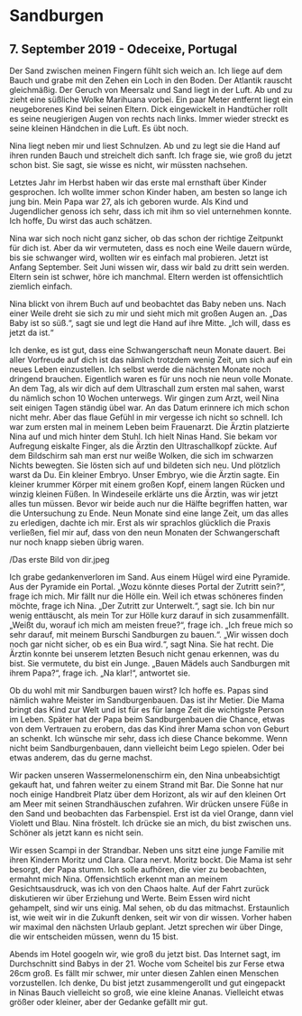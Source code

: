 # Sandburgen
## 7. September 2019 - Odeceixe, Portugal

Der Sand zwischen meinen Fingern fühlt sich weich an. Ich liege auf dem Bauch und grabe mit den Zehen ein Loch in den Boden. Der Atlantik rauscht gleichmäßig. Der Geruch von Meersalz und Sand liegt in der Luft. Ab und zu zieht eine süßliche Wolke Marihuana vorbei. Ein paar Meter entfernt liegt ein neugeborenes Kind bei seinen Eltern. Dick eingewickelt in Handtücher rollt es seine neugierigen Augen von rechts nach links. Immer wieder streckt es seine kleinen Händchen in die Luft. Es übt noch.

Nina liegt neben mir und liest Schnulzen. Ab und zu legt sie die Hand auf ihren runden Bauch und streichelt dich sanft. Ich frage sie, wie groß du jetzt schon bist. Sie sagt, sie wisse es nicht, wir müssten nachsehen. 

Letztes Jahr im Herbst haben wir das erste mal ernsthaft über Kinder gesprochen. Ich wollte immer schon Kinder haben, am besten so lange ich jung bin. Mein Papa war 27, als ich geboren wurde. Als Kind und Jugendlicher genoss ich sehr, dass ich mit ihm so viel unternehmen konnte. Ich hoffe, Du wirst das auch schätzen.

Nina war sich noch nicht ganz sicher, ob das schon der richtige Zeitpunkt für dich ist. Aber da wir vermuteten, dass es noch eine Weile dauern würde, bis sie schwanger wird, wollten wir es einfach mal probieren. Jetzt ist Anfang September. Seit Juni wissen wir, dass wir bald zu dritt sein werden. Eltern sein ist schwer, höre ich manchmal. Eltern werden ist offensichtlich ziemlich einfach. 

Nina blickt von ihrem Buch auf und beobachtet das Baby neben uns. Nach einer Weile dreht sie sich zu mir und sieht mich mit großen Augen an. „Das Baby ist so süß.“, sagt sie und legt die Hand auf ihre Mitte. „Ich will, dass es jetzt da ist.“

Ich denke, es ist gut, dass eine Schwangerschaft neun Monate dauert. Bei aller Vorfreude auf dich ist das nämlich trotzdem wenig Zeit, um sich auf ein neues Leben einzustellen. Ich selbst werde die nächsten Monate noch dringend brauchen. 
Eigentlich waren es für uns noch nie neun volle Monate. An dem Tag, als wir dich auf dem Ultraschall zum ersten mal sahen, warst du nämlich schon 10 Wochen unterwegs. Wir gingen zum Arzt, weil Nina seit einigen Tagen ständig übel war. An das Datum erinnere ich mich schon nicht mehr. Aber das flaue Gefühl in mir vergesse ich nicht so schnell. Ich war zum ersten mal in meinem Leben beim Frauenarzt. Die Ärztin platzierte Nina auf und mich hinter dem Stuhl. Ich hielt Ninas Hand. Sie bekam vor Aufregung eiskalte Finger, als die Ärztin den Ultraschallkopf zückte. Auf dem Bildschirm sah man erst nur weiße Wolken, die sich im schwarzen Nichts bewegten. Sie lösten sich auf und bildeten sich neu. Und plötzlich warst da Du. Ein kleiner Embryo. Unser Embryo, wie die Ärztin sagte. Ein kleiner krummer Körper mit einem großen Kopf, einem langen Rücken und winzig kleinen Füßen. In Windeseile erklärte uns die Ärztin, was wir jetzt alles tun müssen. Bevor wir beide auch nur die Hälfte begriffen hatten, war die Untersuchung zu Ende. Neun Monate sind eine lange Zeit, um das alles zu erledigen, dachte ich mir. Erst als wir sprachlos glücklich die Praxis verließen, fiel mir auf, dass von den neun Monaten der Schwangerschaft nur noch knapp sieben übrig waren. 

/Das erste Bild von dir.jpeg

Ich grabe gedankenverloren im Sand. Aus einem Hügel wird eine Pyramide. Aus der Pyramide ein Portal. „Wozu könnte dieses Portal der Zutritt sein?“, frage ich mich. Mir fällt nur die Hölle ein. Weil ich etwas schöneres finden möchte, frage ich Nina. „Der Zutritt zur Unterwelt.“, sagt sie. Ich bin nur wenig enttäuscht, als mein Tor zur Hölle kurz darauf in sich zusammenfällt. „Weißt du, worauf ich mich am meisten freue?“, frage ich. „Ich freue mich so sehr darauf, mit meinem Burschi Sandburgen zu bauen.“. „Wir wissen doch noch gar nicht sicher, ob es ein Bua wird.“, sagt Nina. Sie hat recht. Die Ärztin konnte bei unserem letzten Besuch nicht genau erkennen, was du bist. Sie vermutete, du bist ein Junge. „Bauen Mädels auch Sandburgen mit ihrem Papa?“, frage ich. „Na klar!“, antwortet sie.

Ob du wohl mit mir Sandburgen bauen wirst? Ich hoffe es. Papas sind nämlich wahre Meister im Sandburgenbauen. Das ist ihr Metier. Die Mama bringt das Kind zur Welt und ist für es für lange Zeit die wichtigste Person im Leben. Später hat der Papa beim Sandburgenbauen die Chance, etwas von dem Vertrauen zu erobern, das das Kind ihrer Mama schon von Geburt an schenkt. Ich wünsche mir sehr, dass ich diese Chance bekomme. Wenn nicht beim Sandburgenbauen, dann vielleicht beim Lego spielen. Oder bei etwas anderem, das du gerne machst.

Wir packen unseren Wassermelonenschirm ein, den Nina unbeabsichtigt gekauft hat, und fahren weiter zu einem Strand mit Bar. Die Sonne hat nur noch einige Handbreit Platz über dem Horizont, als wir auf den kleinen Ort am Meer mit seinen Strandhäuschen zufahren. Wir drücken unsere Füße in den Sand und beobachten das Farbenspiel. Erst ist da viel Orange, dann viel Violett und Blau. Nina fröstelt. Ich drücke sie an mich, du bist zwischen uns. Schöner als jetzt kann es nicht sein. 

Wir essen Scampi in der Strandbar. Neben uns sitzt eine junge Familie mit ihren Kindern Moritz und Clara. Clara nervt. Moritz bockt. Die Mama ist sehr besorgt, der Papa stumm. Ich solle aufhören, die vier zu beobachten, ermahnt mich Nina. Offensichtlich erkennt man an meinem Gesichtsausdruck, was ich von den Chaos halte. Auf der Fahrt zurück diskutieren wir über Erziehung und Werte. Beim Essen wird nicht gehampelt, sind wir uns einig. Mal sehen, ob du das mitmachst. Erstaunlich ist, wie weit wir in die Zukunft denken, seit wir von dir wissen. Vorher haben wir maximal den nächsten Urlaub geplant. Jetzt sprechen wir über Dinge, die wir entscheiden müssen, wenn du 15 bist. 

Abends im Hotel googeln wir, wie groß du jetzt bist. Das Internet sagt, im Durchschnitt sind Babys in der 21. Woche vom Scheitel bis zur Ferse etwa 26cm groß. Es fällt mir schwer, mir unter diesen Zahlen einen Menschen vorzustellen. Ich denke, Du bist jetzt zusammengerollt und gut eingepackt in Ninas Bauch vielleicht so groß, wie eine kleine Ananas. Vielleicht etwas größer oder kleiner, aber der Gedanke gefällt mir gut.